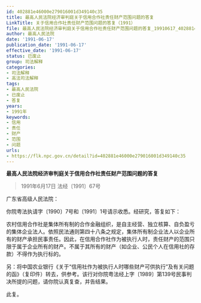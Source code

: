```yaml
---
id: 402881e46000e279016001d349140c35
title: 最高人民法院经济审判庭关于信用合作社责任财产范围问题的答复
LinkTitle: 关于信用合作社责任财产范围问题的答复（1991）
file: 最高人民法院经济审判庭关于信用合作社责任财产范围问题的答复_19910617_402881e46000e279016001d349140c35.docx
author: 最高人民法院
date: '1991-06-17'
publication_date: '1991-06-17'
effective_date: '1991-06-17'
status: 已废止
group: 司法解释
categories:
- 司法解释
- 高法司法解释
tags:
- 最高人民法院
- 已废止
- 答复
years:
- 1991年
keywords:
- 信用
- 责任
- 财产
- 范围
- 问题
urls:
- https://flk.npc.gov.cn/detail?id=402881e46000e279016001d349140c35
---
```


**最高人民法院经济审判庭关于信用合作社责任财产范围问题的答复**

> 1991年6月17日 法经〔1991〕67号

广东省高级人民法院：

你院粤法执请字〔1990〕7号和〔1991〕1号请示收悉。经研究，答复如下：

农村信用合作社是集体所有制的合作金融组织，是自主经营、独立核算、自负盈亏的集体企业法人。依照民法通则第四十八条之规定，集体所有制企业法人以企业所有的财产承担民事责任。因此，在信用合作社作为被执行人时，责任财产的范围只限于属于企业所有的财产。不属于其所有的财产（如企业、公民个人在信用社的存款）不得作为执行标的。

另：将中国农业银行《关于“信用社作为被执行人时哪些财产可供执行”及有关问题的函》（复印件）转去，供参考。该行对你院粤法经上字〔1989〕第139号民事判决所提的问题，请你院认真复查，并告结果。

此复。
